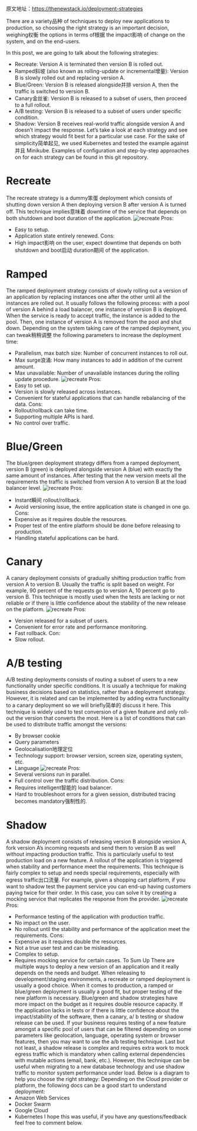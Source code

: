 原文地址：<https://thenewstack.io/deployment-strategies>

There are a variety品种 of techniques to deploy new applications to production, so choosing the right strategy is an important decision, weighing权衡 the options in terms of根据 the impact影响 of change on the system, and on the end-users.

In this post, we are going to talk about the following strategies:

* Recreate: Version A is terminated then version B is rolled out.
* Ramped斜坡 (also known as rolling-update or incremental增量): Version B is slowly rolled out and replacing version A.
* Blue/Green: Version B is released alongside并排 version A, then the traffic is switched to version B.
* Canary金丝雀: Version B is released to a subset of users, then proceed to a full rollout.
* A/B testing: Version B is released to a subset of users under specific condition.
* Shadow: Version B receives real-world traffic alongside version A and doesn’t impact the response.
Let’s take a look at each strategy and see which strategy would fit best for a particular use case. For the sake of simplicity简单起见, we used Kubernetes and tested the example against并且 Minikube. Examples of configuration and step-by-step approaches on for each strategy can be found in this git repository.

# Recreate
The recreate strategy is a dummy笨蛋 deployment which consists of shutting down version A then deploying version B after version A is turned off. This technique implies意味着 downtime of the service that depends on both shutdown and boot duration of the application.
![recreate](ref/recreate.gif)
Pros:
* Easy to setup.
* Application state entirely renewed.
Cons:
* High impact影响 on the user, expect downtime that depends on both shutdown and boot启动 duration期间 of the application.

# Ramped
The ramped deployment strategy consists of slowly rolling out a version of an application by replacing instances one after the other until all the instances are rolled out. It usually follows the following process: with a pool of version A behind a load balancer, one instance of version B is deployed. When the service is ready to accept traffic, the instance is added to the pool. Then, one instance of version A is removed from the pool and shut down.
Depending on the system taking care of the ramped deployment, you can tweak稍稍调整 the following parameters to increase the deployment time:
* Parallelism, max batch size: Number of concurrent instances to roll out.
* Max surge浪涌: How many instances to add in addition of the current amount.
* Max unavailable: Number of unavailable instances during the rolling update procedure.
![recreate](ref/ramped.gif)
Pros:
* Easy to set up.
* Version is slowly released across instances.
* Convenient for stateful applications that can handle rebalancing of the data.
Cons:
* Rollout/rollback can take time.
* Supporting multiple APIs is hard.
* No control over traffic.

# Blue/Green
The blue/green deployment strategy differs from a ramped deployment, version B (green) is deployed alongside version A (blue) with exactly the same amount of instances. After testing that the new version meets all the requirements the traffic is switched from version A to version B at the load balancer level.
![recreate](ref/blue_green.gif)
Pros:
* Instant瞬间 rollout/rollback.
* Avoid versioning issue, the entire application state is changed in one go.
Cons:
* Expensive as it requires double the resources.
* Proper test of the entire platform should be done before releasing to production.
* Handling stateful applications can be hard.

# Canary
A canary deployment consists of gradually shifting production traffic from version A to version B. Usually the traffic is split based on weight. For example, 90 percent of the requests go to version A, 10 percent go to version B.
This technique is mostly used when the tests are lacking or not reliable or if there is little confidence about the stability of the new release on the platform.
![recreate](ref/canary.gif)
Pros:
* Version released for a subset of users.
* Convenient for error rate and performance monitoring.
* Fast rollback.
Con:
* Slow rollout.

# A/B testing
A/B testing deployments consists of routing a subset of users to a new functionality under specific conditions. It is usually a technique for making business decisions based on statistics, rather than a deployment strategy. However, it is related and can be implemented by adding extra functionality to a canary deployment so we will briefly简单的 discuss it here.
This technique is widely used to test conversion of a given feature and only roll-out the version that converts the most.
Here is a list of conditions that can be used to distribute traffic amongst the versions:
* By browser cookie
* Query parameters
* Geolocalisation地理定位
* Technology support: browser version, screen size, operating system, etc.
* Language
![recreate](ref/ABtest.gif)
Pros:
* Several versions run in parallel.
* Full control over the traffic distribution.
Cons:
* Requires intelligent智能的 load balancer.
* Hard to troubleshoot errors for a given session, distributed tracing becomes mandatory强制性的.

# Shadow
A shadow deployment consists of releasing version B alongside version A, fork version A’s incoming requests and send them to version B as well without impacting production traffic. This is particularly useful to test production load on a new feature. A rollout of the application is triggered when stability and performance meet the requirements.
This technique is fairly complex to setup and needs special requirements, especially with egress traffic出口流量. For example, given a shopping cart platform, if you want to shadow test the payment service you can end-up having customers paying twice for their order. In this case, you can solve it by creating a mocking service that replicates the response from the provider.
![recreate](ref/shadow.gif)
Pros:
* Performance testing of the application with production traffic.
* No impact on the user.
* No rollout until the stability and performance of the application meet the requirements.
Cons:
* Expensive as it requires double the resources.
* Not a true user test and can be misleading.
* Complex to setup.
* Requires mocking service for certain cases.
To Sum Up
There are multiple ways to deploy a new version of an application and it really depends on the needs and budget. When releasing to development/staging environments, a recreate or ramped deployment is usually a good choice. When it comes to production, a ramped or blue/green deployment is usually a good fit, but proper testing of the new platform is necessary.
Blue/green and shadow strategies have more impact on the budget as it requires double resource capacity. If the application lacks in tests or if there is little confidence about the impact/stability of the software, then a canary, a/ b testing or shadow release can be used. If your business requires testing of a new feature amongst a specific pool of users that can be filtered depending on some parameters like geolocation, language, operating system or browser features, then you may want to use the a/b testing technique.
Last but not least, a shadow release is complex and requires extra work to mock egress traffic which is mandatory when calling external dependencies with mutable actions (email, bank, etc.). However, this technique can be useful when migrating to a new database technology and use shadow traffic to monitor system performance under load.
Below is a diagram to help you choose the right strategy:
Depending on the Cloud provider or platform, the following docs can be a good start to understand deployment:
* Amazon Web Services
* Docker Swarm
* Google Cloud
* Kubernetes
I hope this was useful, if you have any questions/feedback feel free to comment below.
